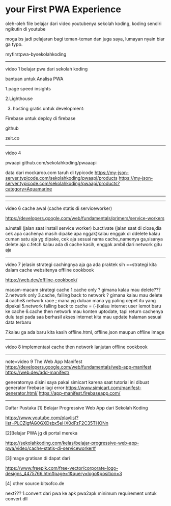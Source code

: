 # your First PWA Experience 
oleh-oleh file belajar dari video youtubenya sekolah koding, koding sendiri ngikutin di youtube

moga bs jadi pelajaran bagi teman-teman dan juga saya, lumayan nyain biar ga typo.

myfirstpwa-bysekolahkoding

***************************************************
video 1
belajar pwa dari sekolah koding

bantuan untuk Analisa PWA

1.page speed insights

2.Lighthouse

3. hosting gratis untuk development: 

Firebase untuk deploy di firebase
	
  github

zeit.co


***********************************************************
video 4

pwaapi
github.com/sekolahkoding/pwaaapi


data dari mockaroo.com taruh di typicode
https://my-json-server.typicode.com/sekolahkoding/pwaapi/products
https://my-json-server.typicode.com/sekolahkoding/pwaapi/products?category=Aquamarine

***************************************************




***************************************************


video 6 cache  awal (cache statis di serviceworker)


https://developers.google.com/web/fundamentals/primers/service-workers

a.install (jalan saat install service worker)
b.activate (jalan saat di close,dia  cek apa cachenya masih dipake apa nggak)kalau enggak di ddelete
kalau cuman satu aja yg dipake, cek aja sesuai nama cache_namenya ga,sisanya delete aja
c.fetch
kalau ada di cache kasih, enggak ambil dari network gitu aja


*************************************************************


video 7 jelasin strategi cachingnya aja ga ada praktek sih
==strategi kita dalam cache websitenya
offline cookbook

https://web.dev/offline-cookbook/

macam-macam strategi cache 
1.cache only ? gimana kalau mau delete???
2.network only
3.cache, falling back to network ? gimana kalau mau delete
4.cache& network race ; mana  yg duluan mana yg paling cepet itu yang dipakai
5.network falling back to cache = (-)kalau internet user lemot baru ke cache
6.cache then network
mau konten uptodate, tapi return cachenya dulu
tapi pada saa berhasil akses internet kita mau update halaman sesuai data terbaru

7.kalau ga ada baru kita kasih offline.html, offline.json maupun offline image

***************************************************************


video 8 implementasi  cache then network lanjutan offline cookbook


******************************************************
note=video 9
The Web App Manifest
https://developers.google.com/web/fundamentals/web-app-manifest
https://web.dev/add-manifest/

generatornya disini
saya pakai simicart karena saat tutorial ini dibuat generator firebase lagi error 
https://www.simicart.com/manifest-generator.html/
https://app-manifest.firebaseapp.com/ 

**********************************************
Daftar Pustaka
[1] Belajar Progressive Web App dari Sekolah Koding

https://www.youtube.com/playlist?list=PLCZlgfAG0GXDsbx5eHX0dFzF2C35THONn

[2]Belajar PWA jg di portal mereka

https://sekolahkoding.com/kelas/belajar-progressive-web-app-pwa/video/cache-statis-di-serviceworker#

[3]image gratisan di dapat dari

https://www.freepik.com/free-vector/corporate-logo-designs_4475766.htm#page=1&query=logo&position=3

[4] other source:bitsofco.de



next???
1.convert dari pwa ke apk
pwa2apk 
minimum requirement untuk convert dll 



